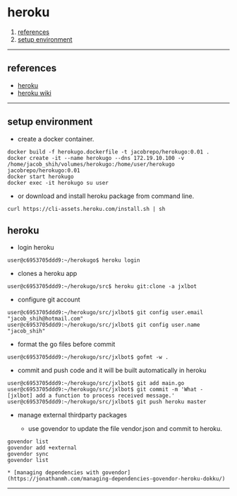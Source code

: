 
# heroku

1. [references](#references)
1. [setup environment](#setup_environment)

---

<a name="references" />

## references
* [heroku](https://www.heroku.com/)
* [heroku wiki](https://en.wikipedia.org/wiki/Heroku)

---

<a name="setup_environment" />

## setup environment

* create a docker container.

```
docker build -f herokugo.dockerfile -t jacobrepo/herokugo:0.01 .
docker create -it --name herokugo --dns 172.19.10.100 -v /home/jacob_shih/volumes/herokugo:/home/user/herokugo jacobrepo/herokugo:0.01
docker start herokugo
docker exec -it herokugo su user
```

* or download and install heroku package from command line.

```
curl https://cli-assets.heroku.com/install.sh | sh
```

## heroku

* login heroku

```
user@c6953705ddd9:~/herokugo$ heroku login
```

* clones a heroku app

```
user@c6953705ddd9:~/herokugo/src$ heroku git:clone -a jxlbot
```

* configure git account

```
user@c6953705ddd9:~/herokugo/src/jxlbot$ git config user.email "jacob_shih@hotmail.com"
user@c6953705ddd9:~/herokugo/src/jxlbot$ git config user.name "jacob_shih"
```

* format the go files before commit

```
user@c6953705ddd9:~/herokugo/src/jxlbot$ gofmt -w .
```

* commit and push code and it will be built automatically in heroku

```
user@c6953705ddd9:~/herokugo/src/jxlbot$ git add main.go 
user@c6953705ddd9:~/herokugo/src/jxlbot$ git commit -m 'What - [jxlbot] add a function to process received message.'
user@c6953705ddd9:~/herokugo/src/jxlbot$ git push heroku master
```

* manage external thirdparty packages

    * use govendor to update the file vendor.json and commit to heroku.

```
govendor list
govendor add +external
govendor sync
govendor list
```

    * [managing dependencies with govendor](https://jonathanmh.com/managing-dependencies-govendor-heroku-dokku/)

---


